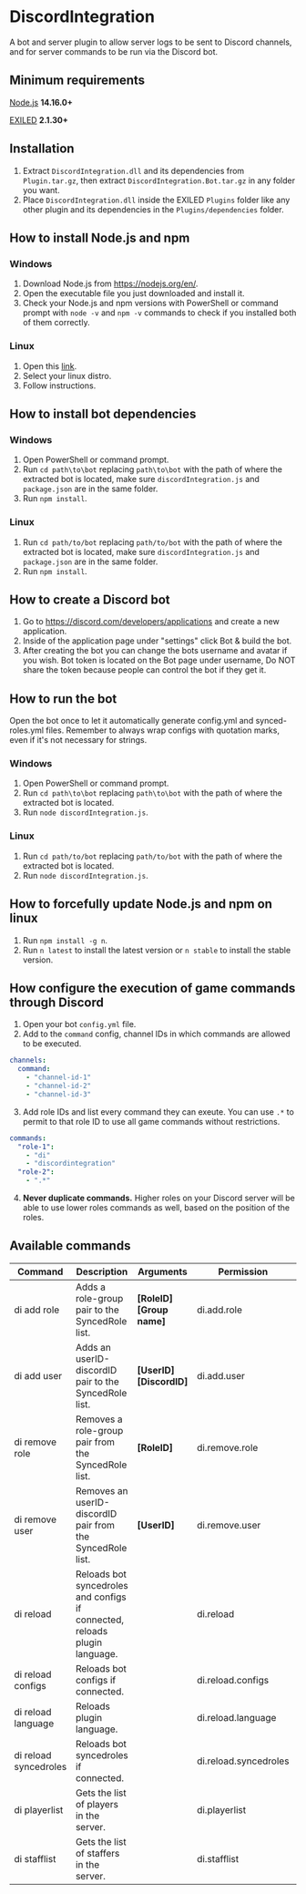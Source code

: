 # DiscordIntegration

A bot and server plugin to allow server logs to be sent to Discord channels, and for server commands to be run via the Discord bot.

## Minimum requirements
[Node.js](https://nodejs.org/en/) **14.16.0+**

[EXILED](https://github.com/Exiled-Team/EXILED/releases/latest) **2.1.30+**

## Installation
1. Extract `DiscordIntegration.dll` and its dependencies from `Plugin.tar.gz`, then extract `DiscordIntegration.Bot.tar.gz` in any folder you want.
2. Place `DiscordIntegration.dll` inside the EXILED `Plugins` folder like any other plugin and its dependencies in the `Plugins/dependencies` folder.

## How to install Node.js and npm

### Windows
1. Download Node.js from https://nodejs.org/en/.
2. Open the executable file you just downloaded and install it.
3. Check your Node.js and npm versions with PowerShell or command prompt with `node -v` and `npm -v` commands to check if you installed both of them correctly.

### Linux
1. Open this [link](https://nodejs.org/en/download/package-manager/).
2. Select your linux distro.
3. Follow instructions.

## How to install bot dependencies

### Windows

1. Open PowerShell or command prompt.
2. Run `cd path\to\bot` replacing `path\to\bot` with the path of where the extracted bot is located, make sure `discordIntegration.js` and `package.json` are in the same folder.
3. Run `npm install`.

### Linux

1. Run `cd path/to/bot` replacing `path/to/bot` with the path of where the extracted bot is located, make sure `discordIntegration.js` and `package.json` are in the same folder.
2. Run `npm install`.

## How to create a Discord bot
1. Go to https://discord.com/developers/applications and create a new application.
2. Inside of the application page under "settings" click Bot & build the bot.
3. After creating the bot you can change the bots username and avatar if you wish.
Bot token is located on the Bot page under username, Do NOT share the token because people can control the bot if they get it.

## How to run the bot

Open the bot once to let it automatically generate config.yml and synced-roles.yml files.
Remember to always wrap configs with quotation marks, even if it's not necessary for strings.

### Windows

1. Open PowerShell or command prompt.
2. Run `cd path\to\bot` replacing `path\to\bot` with the path of where the extracted bot is located.
2. Run `node discordIntegration.js`.

### Linux

1. Run `cd path/to/bot` replacing `path/to/bot` with the path of where the extracted bot is located.
2. Run `node discordIntegration.js`.

## How to forcefully update Node.js and npm on linux

1. Run `npm install -g n`.
2. Run `n latest` to install the latest version or `n stable` to install the stable version.

## How configure the execution of game commands through Discord

1. Open your bot `config.yml` file.
2. Add to the `command` config, channel IDs in which commands are allowed to be executed.

```yaml
channels:
  command:
    - "channel-id-1"
    - "channel-id-2"
    - "channel-id-3"
```

3. Add role IDs and list every command they can exeute. You can use `.*` to permit to that role ID to use all game commands without restrictions.

```yaml
commands:
  "role-1":
    - "di"
    - "discordintegration"
  "role-2":
    - ".*"
 ```

4. **Never duplicate commands.** Higher roles on your Discord server will be able to use lower roles commands as well, based on the position of the roles.

## Available commands

| Command | Description | Arguments | Permission | Example |
| --- | --- | --- | --- | --- |
| di add role | Adds a role-group pair to the SyncedRole list. | **[RoleID] [Group name]** | di.add.role | **di add role 656673336402640902 helper** |
| di add user | Adds an userID-discordID pair to the SyncedRole list. | **[UserID] [DiscordID]** | di.add.user | **di add user 76561198023272004@steam 219862538844635136** |
| di remove role | Removes a role-group pair from the SyncedRole list. | **[RoleID]** | di.remove.role | **di remove role 656673336402640902** |
| di remove user | Removes an userID-discordID pair from the SyncedRole list. | **[UserID]** | di.remove.user | **di remove user 76561198023272004@steam** |
| di reload | Reloads bot syncedroles and configs if connected, reloads plugin language. | | di.reload | **di reload** |
| di reload configs | Reloads bot configs if connected. | | di.reload.configs | **di reload configs** |
| di reload language | Reloads plugin language. | | di.reload.language | **di reload language** |
| di reload syncedroles | Reloads bot syncedroles if connected. | | di.reload.syncedroles | **di reload syncedroles** |
| di playerlist | Gets the list of players in the server. | | di.playerlist | **di playerlist** |
| di stafflist | Gets the list of staffers in the server. | | di.stafflist | **di stafflist** |
